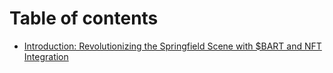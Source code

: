 # Table of contents

* [Introduction: Revolutionizing the Springfield Scene with $BART and NFT Integration](README.md)
